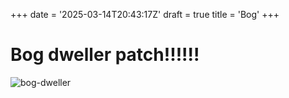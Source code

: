 +++
date = '2025-03-14T20:43:17Z'
draft = true
title = 'Bog'
+++

# Bog dweller patch!!!!!!

![bog-dweller](bog_dweller_patch.JPG)